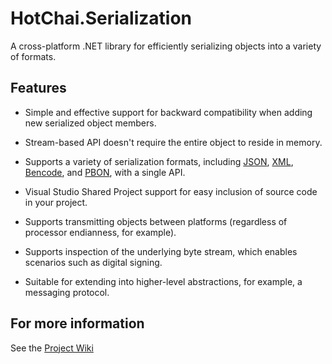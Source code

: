 # HotChai.Serialization

A cross-platform .NET library for efficiently serializing objects into a variety of formats.

## Features

* Simple and effective support for backward compatibility when adding new serialized object members.

* Stream-based API doesn't require the entire object to reside in memory.

* Supports a variety of serialization formats, including [JSON](https://json.org), [XML](https://en.wikipedia.org/wiki/XML), [Bencode](https://en.wikipedia.org/wiki/Bencode), and [PBON](https://pbon.info), with a single API.

* Visual Studio Shared Project support for easy inclusion of source code in your project.

* Supports transmitting objects between platforms (regardless of processor endianness, for example).

* Supports inspection of the underlying byte stream, which enables scenarios such as digital signing.

* Suitable for extending into higher-level abstractions, for example, a messaging protocol.

## For more information

See the [Project Wiki](https://github.com/hotchaipro/HotChai.Serialization/wiki)
